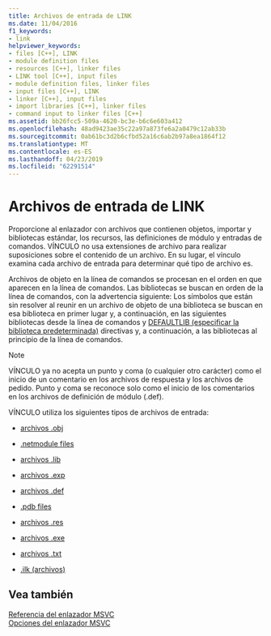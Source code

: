 ```yaml
---
title: Archivos de entrada de LINK
ms.date: 11/04/2016
f1_keywords:
- link
helpviewer_keywords:
- files [C++], LINK
- module definition files
- resources [C++], linker files
- LINK tool [C++], input files
- module definition files, linker files
- input files [C++], LINK
- linker [C++], input files
- import libraries [C++], linker files
- command input to linker files [C++]
ms.assetid: bb26fcc5-509a-4620-bc3e-b6c6e603a412
ms.openlocfilehash: 48ad9423ae35c22a97a873fe6a2a0479c12ab33b
ms.sourcegitcommit: 0ab61bc3d2b6cfbd52a16c6ab2b97a8ea1864f12
ms.translationtype: MT
ms.contentlocale: es-ES
ms.lasthandoff: 04/23/2019
ms.locfileid: "62291514"
---
```

# <a name="link-input-files"></a>Archivos de entrada de LINK

Proporcione al enlazador con archivos que contienen objetos, importar y bibliotecas estándar, los recursos, las definiciones de módulo y entradas de comandos. VÍNCULO no usa extensiones de archivo para realizar suposiciones sobre el contenido de un archivo. En su lugar, el vínculo examina cada archivo de entrada para determinar qué tipo de archivo es.

Archivos de objeto en la línea de comandos se procesan en el orden en que aparecen en la línea de comandos. Las bibliotecas se buscan en orden de la línea de comandos, con la advertencia siguiente: Los símbolos que están sin resolver al reunir en un archivo de objeto de una biblioteca se buscan en esa biblioteca en primer lugar y, a continuación, en las siguientes bibliotecas desde la línea de comandos y [DEFAULTLIB (especificar la biblioteca predeterminada)](defaultlib-specify-default-library.md) directivas y, a continuación, a las bibliotecas al principio de la línea de comandos.

> [!NOTE]
>  VÍNCULO ya no acepta un punto y coma (o cualquier otro carácter) como el inicio de un comentario en los archivos de respuesta y los archivos de pedido. Punto y coma se reconoce solo como el inicio de los comentarios en los archivos de definición de módulo (.def).

VÍNCULO utiliza los siguientes tipos de archivos de entrada:

- [archivos .obj](dot-obj-files-as-linker-input.md)

- [.netmodule files](netmodule-files-as-linker-input.md)

- [archivos .lib](dot-lib-files-as-linker-input.md)

- [archivos .exp](dot-exp-files-as-linker-input.md)

- [archivos .def](dot-def-files-as-linker-input.md)

- [.pdb files](dot-pdb-files-as-linker-input.md)

- [archivos .res](dot-res-files-as-linker-input.md)

- [archivos .exe](dot-exe-files-as-linker-input.md)

- [archivos .txt](dot-txt-files-as-linker-input.md)

- [.ilk (archivos)](dot-ilk-files-as-linker-input.md)

## <a name="see-also"></a>Vea también

[Referencia del enlazador MSVC](linking.md)<br/>
[Opciones del enlazador MSVC](linker-options.md)
